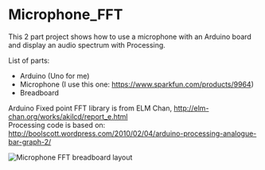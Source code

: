 # Microphone_FFT

This 2 part project shows how to use a microphone with an Arduino board and display an audio spectrum with Processing.

List of parts:
- Arduino (Uno for me)
- Microphone (I use this one: <https://www.sparkfun.com/products/9964>)
- Breadboard

Arduino Fixed point FFT library is from ELM Chan, <http://elm-chan.org/works/akilcd/report_e.html><br />
Processing code is based on: <http://boolscott.wordpress.com/2010/02/04/arduino-processing-analogue-bar-graph-2/>

![Microphone FFT breadboard layout](https://raw.github.com/fixme-lausanne/Microphone_FFT/master/Images/Microphone_FFT_breadboard.png)
